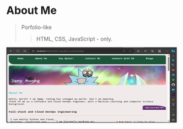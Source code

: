 # About Me
> Porfolio-like  
>> HTML,  CSS, JavaScript - only.

<p align="left">
  <img align="center" src="./img_icons/Screenshot 2023-11-24 152412.png" title="Disabled" height="200" width="450" style="padding-right:100px;" />
</p>